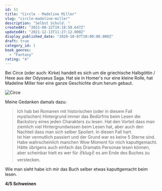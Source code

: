 ```yaml
---
id: 51
title: "Circle - Madeline Miller"
slug: "circle-madeline-miller"
description: "Selbst Schuld. "
createdAt: "2021-08-22T19:18:58.647Z"
updatedAt: "2021-12-13T11:27:12.000Z"
display_published_date: "2020-10-07T10:00:00.000Z"
draft: true
category_id: 1
book_genres:
  - "Fantasy"
rating: "4"
---
```


Bei Circe (oder auch: Kirke) handelt es sich um die griechische Halbgöttin / Hexe aus der Odysseus Saga. Hat sie in Homer's nur eine kleine Rolle, hat Madeline Miller hier eine ganze Geschichte drum herum gebaut. 

![Circe](https://res.cloudinary.com/dlsll9dkn/image/upload/v1623176613/PXL_20201230_204912710_fbc9750d29.jpg)

Meine Gedanken damals dazu:

> Ich hab bei Romanen mit historischen (oder in diesem Fall mystischen) Hintergrund immer das Bedürfnis beim Lesen die Backstory eines jeden Charakters zu lesen. Hat den Vorteil dass man ziemlich viel Hintergrundwissen beim Lesen hat, aber auch den Nachteil dass man sich selber Spoilert. In diesen Fall hart.\
Ist hier vermutlich passiert und der Grund war es keine 5 Sterne sind. Habe wahrscheinlich manchen Wow Moment für mich kaputtgemacht.\
Hätte übrigens auch einfach das Dramatis Personae lesen können, aber scheinbar hielt es wer für ✌️klug✌️ es am Ende des Buches zu verstecken.

Wie man sieht habe ich mir das Buch selber etwas kaputtgemacht beim lesen. 

**4/5 Schweinen**
